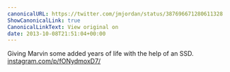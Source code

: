```yaml
---
canonicalURL: https://twitter.com/jmjordan/status/387696671280611328
ShowCanonicalLink: true
CanonicalLinkText: View original on
date: 2013-10-08T21:51:04+00:00
---
```

Giving Marvin some added years of life with the help of an SSD. [instagram.com/p/fONydmoxD7/](http://instagram.com/p/fONydmoxD7/)
